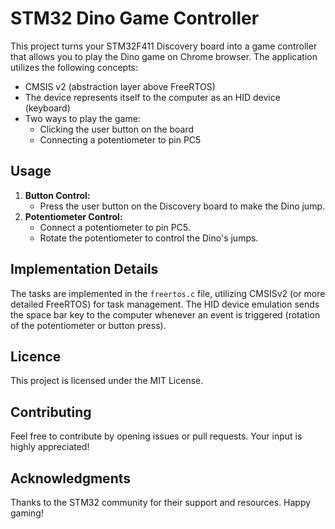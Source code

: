 # STM32 Dino Game Controller

This project turns your STM32F411 Discovery board into a game controller that allows you to play the Dino game on Chrome browser. The application utilizes the following concepts:<br />
- CMSIS v2 (abstraction layer above FreeRTOS)<br />
- The device represents itself to the computer as an HID device (keyboard)<br />
- Two ways to play the game:<br />
  - Clicking the user button on the board<br />
  - Connecting a potentiometer to pin PC5<br />
## Usage
1. **Button Control:**<br />
   - Press the user button on the Discovery board to make the Dino jump.<br />
2. **Potentiometer Control:**<br />
   - Connect a potentiometer to pin PC5.<br />
   - Rotate the potentiometer to control the Dino's jumps.<br />

## Implementation Details
The tasks are implemented in the `freertos.c` file, utilizing CMSISv2 (or more detailed FreeRTOS) for task management. The HID device emulation sends the space bar key to the computer whenever an event is triggered (rotation of the potentiometer or button press).

## Licence
This project is licensed under the MIT License.

## Contributing
Feel free to contribute by opening issues or pull requests. Your input is highly appreciated!

## Acknowledgments
Thanks to the STM32 community for their support and resources.
Happy gaming!

